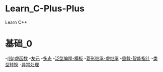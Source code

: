# Learn_C-Plus-Plus
Learn C++

# 基础_0
-[(纯)虚函数](https://github.com/geyixin/Learn_C-Plus-Plus/blob/master/2019-1-8-C%2B%2B_(%E7%BA%AF)%E8%99%9A%E5%87%BD%E6%95%B0.md)
-[友元](https://github.com/geyixin/Learn_C-Plus-Plus/blob/master/2019-1-8-C%2B%2B_%E5%8F%8B%E5%85%83.md)
-[多态](https://github.com/geyixin/Learn_C-Plus-Plus/blob/master/2019-1-8-C%2B%2B_%E5%A4%9A%E6%80%81.md)
-[泛型编程-模板](https://github.com/geyixin/Learn_C-Plus-Plus/blob/master/2019-1-8-C%2B%2B_%E6%B3%9B%E5%9E%8B%E7%BC%96%E7%A8%8B-%E6%A8%A1%E6%9D%BF.md)
-[菱形继承-虚继承](https://github.com/geyixin/Learn_C-Plus-Plus/blob/master/2019-1-8-C%2B%2B_%E8%8F%B1%E5%BD%A2%E7%BB%A7%E6%89%BF-%E8%99%9A%E7%BB%A7%E6%89%BF.md)
-[重载-智能指针](https://github.com/geyixin/Learn_C-Plus-Plus/blob/master/2019-1-8-C%2B%2B_%E9%87%8D%E8%BD%BD-%E6%99%BA%E8%83%BD%E6%8C%87%E9%92%88.md)
-[类型转换](https://github.com/geyixin/Learn_C-Plus-Plus/blob/master/2019-1-8-C%2B%2B_%E7%B1%BB%E5%9E%8B%E8%BD%AC%E6%8D%A2.md)
-[异常处理](https://github.com/geyixin/Learn_C-Plus-Plus/blob/master/2019-1-8-C%2B%2B_%E5%BC%82%E5%B8%B8%E5%A4%84%E7%90%86.md)
